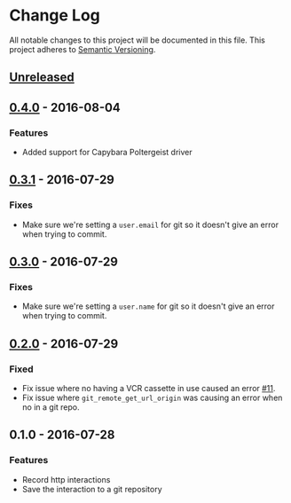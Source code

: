 # Change Log

All notable changes to this project will be documented in this file.
This project adheres to [Semantic Versioning](http://semver.org/).

## [Unreleased]

## [0.4.0] - 2016-08-04

### Features

- Added support for Capybara Poltergeist driver

## [0.3.1] - 2016-07-29

### Fixes

- Make sure we're setting a `user.email` for git so it doesn't give an error when trying to commit.

## [0.3.0] - 2016-07-29

### Fixes

- Make sure we're setting a `user.name` for git so it doesn't give an error when trying to commit.

## [0.2.0] - 2016-07-29

### Fixed

- Fix issue where no having a VCR cassette in use caused an error [#11](https://github.com/everypolitician/scraped_page_archive/issues/11).
- Fix issue where `git_remote_get_url_origin` was causing an error when no in a git repo.

## 0.1.0 - 2016-07-28

### Features

- Record http interactions
- Save the interaction to a git repository

[Unreleased]: https://github.com/everypolitician/scraped_page_archive/compare/v0.1.0...HEAD
[0.2.0]: https://github.com/everypolitician/scraped_page_archive/compare/v0.1.0...v0.2.0
[0.3.0]: https://github.com/everypolitician/scraped_page_archive/compare/v0.2.0...v0.3.0
[0.3.1]: https://github.com/everypolitician/scraped_page_archive/compare/v0.3.0...v0.3.1
[0.4.0]: https://github.com/everypolitician/scraped_page_archive/compare/v0.3.1...v0.4.0
